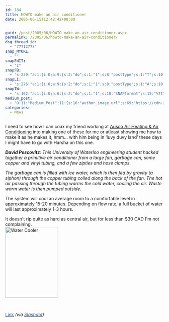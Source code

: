 ```yaml
---
id: 184
title: HOWTO make an air conditioner
date: 2005-06-15T12:48:42+00:00


guid: /post/2005/06/HOWTO-make-an-air-conditioner.aspx
permalink: /2005/06/howto-make-an-air-conditioner/
dsq_thread_id:
  - "77712775"
snap_MYURL:
  - ""
snapEdIT:
  - "1"
snapFB:
  - 's:229:"a:1:{i:0;a:9:{s:2:"do";s:1:"1";s:8:"postType";s:1:"T";s:10:"AttachPost";s:1:"2";s:10:"SNAPformat";s:10:"%FULLTEXT%";s:9:"isAutoImg";s:1:"A";s:8:"imgToUse";s:0:"";s:9:"isAutoURL";s:1:"A";s:8:"urlToUse";s:0:"";s:4:"doFB";s:1:"1";}}";'
snapLI:
  - 's:276:"a:1:{i:0;a:9:{s:2:"do";s:1:"1";s:8:"postType";s:1:"A";s:10:"SNAPformat";s:41:"New post has been published on %SITENAME%";s:12:"liMsgFormatT";s:14:"{Blog} %TITLE%";s:9:"isAutoImg";s:1:"A";s:8:"imgToUse";s:0:"";s:9:"isAutoURL";s:1:"A";s:8:"urlToUse";s:0:"";s:4:"doLI";s:1:"1";}}";'
snapTW:
  - 's:162:"a:1:{i:0;a:6:{s:2:"do";s:1:"1";s:10:"SNAPformat";s:15:"%TITLE% - %URL%";s:8:"attchImg";s:1:"1";s:9:"isAutoImg";s:1:"A";s:8:"imgToUse";s:0:"";s:4:"doTW";s:1:"1";}}";'
medium_post:
  - 'O:11:"Medium_Post":11:{s:16:"author_image_url";s:69:"https://cdn-images-1.medium.com/fit/c/200/200/0*nOSMyIhdQJ9325FH.jpeg";s:10:"author_url";s:26:"https://medium.com/@merill";s:11:"byline_name";N;s:12:"byline_email";N;s:10:"cross_link";s:2:"no";s:2:"id";s:12:"44181b27d246";s:21:"follower_notification";s:3:"yes";s:7:"license";s:19:"all-rights-reserved";s:14:"publication_id";s:12:"99858869fb3c";s:6:"status";s:6:"public";s:3:"url";s:69:"https://medium.com/@merill/howto-make-an-air-conditioner-44181b27d246";}'
categories:
  - News
---
```

<div class="PostInfos">

I need to see how I can coax my friend working at <a href="http://www.auscoair.com">Ausco Air Heating & Air Conditioning</a> into making one of these for me or atleast showing me how to make it as he makes it, hmm… with him being in ‘luvy duvy land’ these days I might have to go with Harsha on this one.

</div>
<div class="PostInfos"><em><strong>David Pescovitz</strong>: This University of Waterloo engineering student hacked together a primitive air conditioner from a large fan, garbage can, some copper and vinyl tubing, and a few zipties and hose clamps. </em></div>
<div class="PostInfos"></div>
<div class="PostInfos">

<em>The garbage can is filled with ice water, which is then fed by gravity (a siphon) through the copper tubing coiled along the back of the fan. The hot air passing through the tubing warms the cold water, cooling the air. Waste warm water is then pumped outside. </em>

The system will cool an average room to a comfortable level in approximately 15-20 minutes. Depending on flow rate, a full bucket of water will last approximately 1-3 hours.

It doesn't rip quite as hard as central air, but for less than $30 CAD I'm not complaining.<br clear="all" /><img src="{{ site.url }}{{ site.baseurl }}/wp-content/uploads/contentbinary/05_2D06_2D15_2DWaterCooler.jpg" alt="Water Cooler" width="168" height="225" border="0" />

</div>
&nbsp;

<a href="http://mirror.lerfjhax.com/www.eng.uwaterloo.ca/~gmilburn/ac/"><span style="color: #355ea0;">Link</span></a> <em>(via <a href="http://hardware.slashdot.org/article.pl?sid=05/06/13/2036200&amp;tid=222&amp;tid=126"><span style="color: #355ea0;">Slashdot</span></a>)</em>
